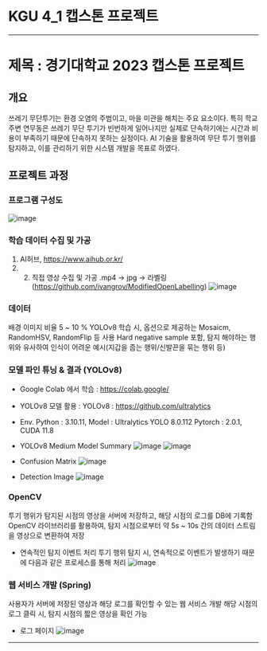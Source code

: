 # KGU 4_1 캡스톤 프로젝트

---------------------------------------------------

# 제목 : 경기대학교 2023 캡스톤 프로젝트

## 개요
쓰레기 무단투기는 환경 오염의 주범이고, 마을 미관을 해치는 주요 요소이다.
특히 학교 주변 연무동은 쓰레기 무단 투기가 빈번하게 일어나지만 실제로 단속하기에는 시간과 비용이 부족하기 때문에 단속하지 못하는 실정이다.
AI 기술을 활용하여 무단 투기 행위를 탐지하고, 이를 관리하기 위한 시스템 개발을 목표로 하였다.


## 프로젝트 과정

### 프로그램 구성도
![image](https://github.com/Hojun1123/4_1Mojadol/assets/65999992/ffda7afc-46db-4b9d-a3bd-f27561c0fc35)


### 학습 데이터 수집 및 가공
1. AI허브, https://www.aihub.or.kr/
2. 2. 직접 영상 수집 및 가공
.mp4 -> jpg -> 라벨링(https://github.com/ivangrov/ModifiedOpenLabelling)
![image](https://github.com/Hojun1123/4_1Mojadol/assets/65999992/cb60837e-8e7d-445e-b4aa-9464f21a7bdd)


### 데이터
배경 이미지 비율 5 ~ 10 %
YOLOv8 학습 시, 옵션으로 제공하는 Mosaicm, RandomHSV, RandomFlip 등 사용
Hard negative sample 포함, 탐지 해야하는 행위와 유사하여 인식이 어려운 예시(지갑을 줍는 행위/신발끈을 묶는 행위 등)


### 모델 파인 튜닝 & 결과 (YOLOv8)
- Google Colab 에서 학습 : https://colab.google/
- YOLOv8 모델 활용 : YOLOv8 : https://github.com/ultralytics

- Env.
Python : 3.10.11, Model : Ultralytics YOLO 8.0.112
Pytorch : 2.0.1, CUDA 11.8

- YOLOv8 Medium Model Summary
![image](https://github.com/Hojun1123/4_1Mojadol/assets/65999992/cbf75d2d-fce8-4dcd-a8f7-135ab8b92555)
![image](https://github.com/Hojun1123/4_1Mojadol/assets/65999992/f1a04509-3cdf-45cf-b5ec-d30ef965f315)

- Confusion Matrix
![image](https://github.com/Hojun1123/4_1Mojadol/assets/65999992/c09127ff-f8b7-4322-9d59-3462b05c9587)

- Detection Image
![image](https://github.com/Hojun1123/4_1Mojadol/assets/65999992/976b29fe-f0c3-463e-a707-f783b83676c9)


### OpenCV
투기 행위가 탐지된 시점의 영상을 서버에 저장하고, 해당 시점의 로그를 DB에 기록함
OpenCV 라이브러리를 활용하여, 탐지 시점으로부터 약 5s ~ 10s 간의 데이터 스트림을 영상으로 변환하여 저장

- 연속적인 탐지 이벤트 처리
투기 행위 탐지 시, 연속적으로 이벤트가 발생하기 때문에 다음과 같은 프로세스를 통해 처리
![image](https://github.com/Hojun1123/4_1Mojadol/assets/65999992/2c8c5670-3ab9-4509-b1e3-72f3b26d47dc)


### 웹 서비스 개발 (Spring)
사용자가 서버에 저장된 영상과 해당 로그를 확인할 수 있는 웹 서비스 개발
해당 시점의 로그 클릭 시, 탐지 시점의 짧은 영상을 확인 가능
- 로그 페이지
![image](https://github.com/Hojun1123/4_1Mojadol/assets/65999992/f2e11eea-4262-41b3-9d69-2bb0be4d3072)

----------------------------------------------------------------------------------------

